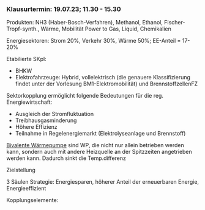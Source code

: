 ### Klausurtermin: 19.07.23; 11.30 - 15.30

Produkten:  NH3 (Haber-Bosch-Verfahren), Methanol, Ethanol, Fischer-Tropf-synth., Wärme, Mobilität
Power to Gas, Liquid, Chemikalien

Energiesektoren: Strom 20%, Verkehr 30%, Wärme 50%; EE-Anteil = 17-20%

Etabilierte SKpl:
- BHKW
- Elektrofahrzeuge: Hybrid, vollelektrisch (die genauere Klassifizierung findet unter der Vorlesung BM1-Elektromobilität) und BrennstoffzellenFZ

Sektorkopplung ermöglicht folgende Bedeutungen für die reg. Energiewirtschaft:
- Ausgleich der Stromfluktuation
- Treibhausgasminderung
- Höhere Effizienz
- Teilnahme in Regelenergiemarkt (Elektrolyseanlage und Brennstoff)

[Bivalente Wärmepumpe](https://www.heizungsfinder.de/waermepumpe/heizen-kuehlen/monovalent-bivalent) sind WP, die nicht nur allein betrieben werden kann, sondern auch mit andere Heizquelle an der Spitzzeiten angetrieben werden kann. Dadurch sinkt die Temp.differenz

Zielstellung

3 Säulen Strategie: Energiesparen, höherer Anteil der erneuerbaren Energie, Energieeffizient

Kopplungselemente:

